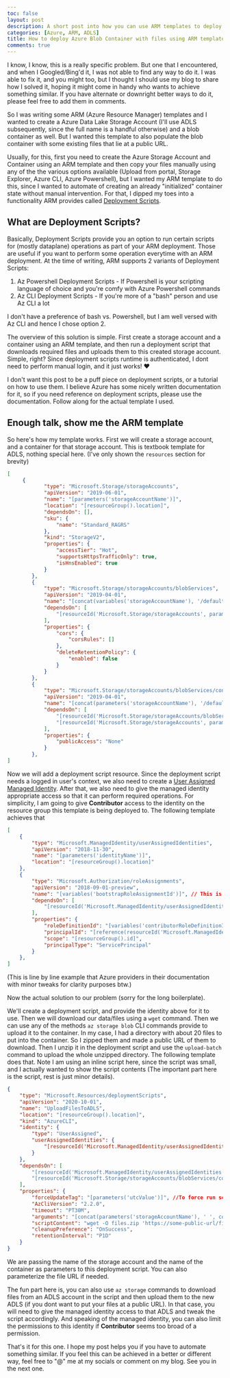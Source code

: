 ```yaml
---
toc: false
layout: post
description: A short post into how you can use ARM templates to deploy a storage container pre-populated with files.
categories: [Azure, ARM, ADLS]
title: How to deploy Azure Blob Container with files using ARM templates
comments: true
---
```


I know, I know, this is a really specific problem. But one that I encountered, and when I Googled/Bing'd it, I was not able to find any way to do it. I was able to fix it, and you might too, but I thought I should use my blog to share how I solved it, hoping it might come in handy who wants to achieve something similar. If you have alternate or downright better ways to do it, please feel free to add them in comments.

So I was writing some ARM (Azure Resource Manager) templates and I wanted to create a Azure Data Lake Storage Account (I'll use ADLS subsequently, since the full name is a handful otherwise) and a blob container as well. But I wanted this template to also populate the blob container with some existing files that lie at a public URL.

Usually, for this, first you need to create the Azure Storage Account and Container using an ARM template and then copy your files manually using any of the the various options available (Upload from portal, Storage Explorer, Azure CLI, Azure Powershell), but I wanted my ARM template to do this, since I wanted to automate of creating an already "initialized" container state without manual intervention. For that, I dipped my toes into a functionality ARM provides called [Deployment Scripts](https://docs.microsoft.com/en-us/azure/azure-resource-manager/templates/deployment-script-template).

## What are Deployment Scripts?

Basically, Deployment Scripts provide you an option to run certain scripts for (mostly dataplane) operations as part of your ARM deployment. Those are useful if you want to perform some operation everytime with an ARM deployment. At the time of writing, ARM supports 2 variants of Deployment Scripts:

1. Az Powershell Deployment Scripts - If Powershell is your scripting language of choice and you're comfy with Azure Powershell commands
2. Az CLI Deployment Scripts - If you're more of a "bash" person and use Az CLI a lot

I don't have a preference of bash vs. Powershell, but I am well versed with Az CLI and hence I chose option 2.

The overview of this solution is simple. First create a storage account and a container using an ARM template, and then run a deployment script that downloads required files and uploads them to this created storage account. Simple, right? Since deployment scripts runtime is authenticated, I dont need to perform manual login, and it just works! ♥

I don't want this post to be a puff piece on deployment scripts, or a tutorial on how to use them. I believe Azure has some nicely written documentation for it, so if you need reference on deployment scripts, please use the documentation. Follow along for the actual template I used.

## Enough talk, show me the ARM template

So here's how my template works. First we will create a storage account, and a container for that storage account. This is textbook template for ADLS, nothing special here. (I've only shown the `resources` section for brevity)

```json
[
     {
            "type": "Microsoft.Storage/storageAccounts",
            "apiVersion": "2019-06-01",
            "name": "[parameters('storageAccountName')]",
            "location": "[resourceGroup().location]",
            "dependsOn": [],
            "sku": {
                "name": "Standard_RAGRS"
            },
            "kind": "StorageV2",
            "properties": {
                "accessTier": "Hot",
                "supportsHttpsTrafficOnly": true,
                "isHnsEnabled": true
            }
        },
        {
            "type": "Microsoft.Storage/storageAccounts/blobServices",
            "apiVersion": "2019-04-01",
            "name": "[concat(variables('storageAccountName'), '/default')]",
            "dependsOn": [
                "[resourceId('Microsoft.Storage/storageAccounts', parameters('storageAccountName'))]"
            ],
            "properties": {
                "cors": {
                    "corsRules": []
                },
                "deleteRetentionPolicy": {
                    "enabled": false
                }
            }
        },
        {
            "type": "Microsoft.Storage/storageAccounts/blobServices/containers",
            "apiVersion": "2019-04-01",
            "name": "[concat(parameters('storageAccountName'), '/default/', parameters('containerName'))]",
            "dependsOn": [
                "[resourceId('Microsoft.Storage/storageAccounts/blobServices', parameters('storageAccountName'), 'default')]",
                "[resourceId('Microsoft.Storage/storageAccounts', parameters('storageAccountName'))]"
            ],
            "properties": {
                "publicAccess": "None"
            }
        },
]
```

Now we will add a deployment script resource. Since the deployment script needs a logged in user's context, we also need to create a [User Assigned Managed Identity](https://docs.microsoft.com/en-us/azure/active-directory/managed-identities-azure-resources/overview). After that, we also need to give the managed identity appropriate access so that it can perform required operations. For simplicity, I am going to give **Contributor** access to the identity on the resource group this template is being deployed to. The following template achieves that

```json
[
    {
        "type": "Microsoft.ManagedIdentity/userAssignedIdentities",
        "apiVersion": "2018-11-30",
        "name": "[parameters('identityName')]",
        "location": "[resourceGroup().location]"
    },
    {
        "type": "Microsoft.Authorization/roleAssignments",
        "apiVersion": "2018-09-01-preview",
        "name": "[variables('bootstrapRoleAssignmentId')]", // This is just a random string
        "dependsOn": [
            "[resourceId('Microsoft.ManagedIdentity/userAssignedIdentities', parameters('identityName'))]"
        ],
        "properties": {
            "roleDefinitionId": "[variables('contributorRoleDefinitionId')]",
            "principalId": "[reference(resourceId('Microsoft.ManagedIdentity/userAssignedIdentities', parameters('identityName')), '2018-11-30').principalId]",
            "scope": "[resourceGroup().id]",
            "principalType": "ServicePrincipal"
        }
    },
]
```

(This is line by line example that Azure providers in their documentation with minor tweaks for clarity purposes btw.)

Now the actual solution to our problem (sorry for the long boilerplate).

We'll create a deployment script, and provide the identity above for it to use. Then we will download our data/files using a `wget` command. Then we can use any of the methods `az storage blob` CLI commands provide to upload it to the container. In my case, I had a directory with about 20 files to put into the container. So I zipped them and made a public URL of them to download. Then I unzip it in the deployment script and use the `upload-batch` command to upload the whole unzipped directory. The following template does that. Note I am using an inline script here, since the script was small, and I actually wanted to show the script contents (The important part here is the script, rest is just minor details).

```json
{
    "type": "Microsoft.Resources/deploymentScripts",
    "apiVersion": "2020-10-01",
    "name": "UploadFilesToADLS",
    "location": "[resourceGroup().location]",
    "kind": "AzureCLI",
    "identity": {
        "type": "UserAssigned",
        "userAssignedIdentities": {
            "[resourceId('Microsoft.ManagedIdentity/userAssignedIdentities', parameters('identityName'))]": {}
        }
    },
    "dependsOn": [
        "[resourceId('Microsoft.ManagedIdentity/userAssignedIdentities', parameters('identityName'))]",
        "[resourceId('Microsoft.Storage/storageAccounts/blobServices/containers', parameters('storageAccountName'), 'default', parameters('containerName'))]" // Should run this script only when container actually gets created
    ],
    "properties": {
        "forceUpdateTag": "[parameters('utcValue')]", //To force run script on redeployment
        "AzCliVersion": "2.2.0",
        "timeout": "PT30M",
        "arguments": "[concat(parameters('storageAccountName'), ' ', concat(parameters('containerName')))]",
        "scriptContent": "wget -O files.zip 'https://some-public-url/files.zip' ; unzip files.zip ; az storage blob upload-batch -d $2 -s datafolder --account-name $1",
        "cleanupPreference": "OnSuccess",
        "retentionInterval": "P1D"
    }
}
```

We are passing the name of the storage account and the name of the container as parameters to this deployment script. You can also parameterize the file URL if needed.

The fun part here is, you can also use `az storage` commands to download files from an ADLS account in the script and then upload them to the new ADLS (if you dont want to put your files at a public URL). In that case, you will need to give the managed identity access to that ADLS and tweak the script accordingly. And speaking of the managed identity, you can also limit the permissions to this identity if **Contributor** seems too broad of a permission.

That's it for this one. I hope my post helps you if you have to automate something similar. If you feel this can be achieved in a better or different way, feel free to "@" me at my socials or comment on my blog. See you in the next one.
